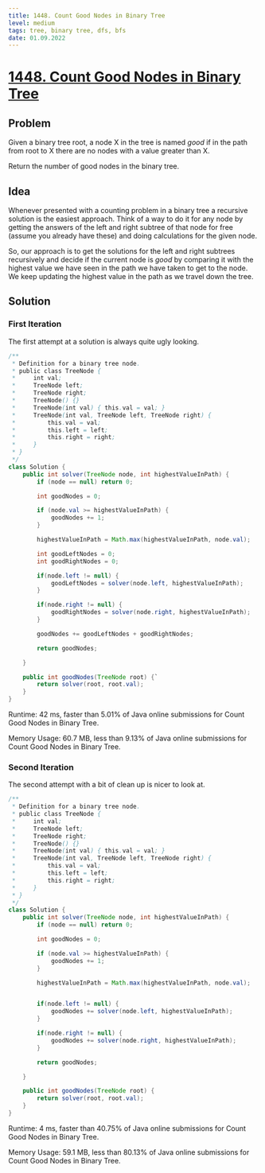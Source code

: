 ```yaml
---
title: 1448. Count Good Nodes in Binary Tree
level: medium
tags: tree, binary tree, dfs, bfs
date: 01.09.2022
---
```


# [1448. Count Good Nodes in Binary Tree](https://leetcode.com/problems/count-good-nodes-in-binary-tree/)

## Problem

Given a binary tree root, a node X in the tree is named _good_ if in the path from root to X there are no nodes with a value greater than X.

Return the number of good nodes in the binary tree.

## Idea

Whenever presented with a counting problem in a binary tree a recursive solution is the easiest approach. Think of a way to do it for any node by getting the answers of the left and right subtree of that node for free (assume you already have these) and doing calculations for the given node.

So, our approach is to get the solutions for the left and right subtrees recursively and decide if the current node is _good_ by comparing it with the highest value we have seen in the path we have taken to get to the node. We keep updating the highest value in the path as we travel down the tree.

## Solution

### First Iteration

The first attempt at a solution is always quite ugly looking.

```java
/**
 * Definition for a binary tree node.
 * public class TreeNode {
 *     int val;
 *     TreeNode left;
 *     TreeNode right;
 *     TreeNode() {}
 *     TreeNode(int val) { this.val = val; }
 *     TreeNode(int val, TreeNode left, TreeNode right) {
 *         this.val = val;
 *         this.left = left;
 *         this.right = right;
 *     }
 * }
 */
class Solution {
    public int solver(TreeNode node, int highestValueInPath) {
        if (node == null) return 0;

        int goodNodes = 0;

        if (node.val >= highestValueInPath) {
            goodNodes += 1;
        }

        highestValueInPath = Math.max(highestValueInPath, node.val);

        int goodLeftNodes = 0;
        int goodRightNodes = 0;

        if(node.left != null) {
            goodLeftNodes = solver(node.left, highestValueInPath);
        }

        if(node.right != null) {
            goodRightNodes = solver(node.right, highestValueInPath);
        }

        goodNodes += goodLeftNodes + goodRightNodes;

        return goodNodes;

    }

    public int goodNodes(TreeNode root) {`
        return solver(root, root.val);
    }
}
```

Runtime: 42 ms, faster than 5.01% of Java online submissions for Count Good Nodes in Binary Tree.

Memory Usage: 60.7 MB, less than 9.13% of Java online submissions for Count Good Nodes in Binary Tree.

### Second Iteration

The second attempt with a bit of clean up is nicer to look at.

```java
/**
 * Definition for a binary tree node.
 * public class TreeNode {
 *     int val;
 *     TreeNode left;
 *     TreeNode right;
 *     TreeNode() {}
 *     TreeNode(int val) { this.val = val; }
 *     TreeNode(int val, TreeNode left, TreeNode right) {
 *         this.val = val;
 *         this.left = left;
 *         this.right = right;
 *     }
 * }
 */
class Solution {
    public int solver(TreeNode node, int highestValueInPath) {
        if (node == null) return 0;

        int goodNodes = 0;

        if (node.val >= highestValueInPath) {
            goodNodes += 1;
        }

        highestValueInPath = Math.max(highestValueInPath, node.val);


        if(node.left != null) {
            goodNodes += solver(node.left, highestValueInPath);
        }

        if(node.right != null) {
            goodNodes += solver(node.right, highestValueInPath);
        }

        return goodNodes;

    }

    public int goodNodes(TreeNode root) {
        return solver(root, root.val);
    }
}
```

Runtime: 4 ms, faster than 40.75% of Java online submissions for Count Good Nodes in Binary Tree.

Memory Usage: 59.1 MB, less than 80.13% of Java online submissions for Count Good Nodes in Binary Tree.
